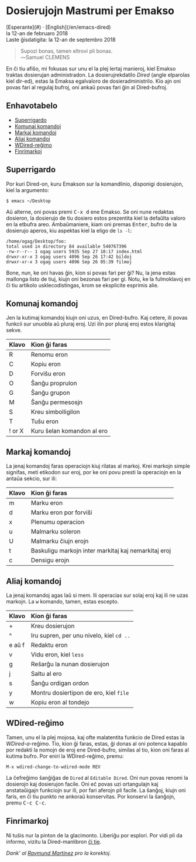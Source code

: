 Dosierujojn Mastrumi per Emakso
===============================

<div class="center">[Esperante](#) · [English](/en/emacs-dired)</div>
<div class="center">la 12-an de februaro 2018</div>
<div class="center">Laste ĝisdatigita: la 12-an de septembro 2018</div>

>Supozi bonas, tamen eltrovi pli bonas.<br>
>―Samuel CLEMENS

En ĉi tiu afiŝo, mi fokusas sur unu el la plej lertaj manieroj, kiel Emakso traktas dosierujan
administradon. La dosierujrekdatilo _Dired_ (angle elparolas kiel dir-ed), estas la Emaksa
egalvaloro de dosieradministrilo. Kio ajn oni povas fari al regulaj bufroj, oni ankaŭ povas fari ĝin
al Dired-bufroj.


<a name="et"></a>Enhavotabelo
-----------------------------

- [Superrigardo](#superrigardo)
- [Komunaj komandoj](#komunaj)
- [Markaj komandoj](#markaj)
- [Aliaj komandoj](#aliaj)
- [WDired-reĝimo](#wdired)
- [Finrimarkoj](#finrimarkoj)


<a name="superrigardo"></a>Superrigardo
---------------------------------------

Por kuri Dired-on, kuru Emakson sur la komandlinio, disponigi dosierujon, kiel la argumento:

    $ emacs ~/Desktop

Aŭ alterne, oni povas premi <kbd>C-x d</kbd> ene Emakso. Se oni nune redaktas dosieron, la
dosierujo de tiu dosiero estos prezentita kiel la defaŭlta valoro en la etbufra areo. Ambaŭmaniere,
kiam oni premas <kbd>Enter</kbd>, bufro de la dosierujo aperos, kiu aspektas kiel la eligo de
`ls -l`:

```
/home/ogag/Desktop/foo:
total used in directory 84 available 540767396
-rw-r--r-- 1 ogag users 5935 Sep 27 18:17 index.html
drwxr-xr-x 3 ogag users 4096 Sep 26 17:42 bildoj
drwxr-xr-x 3 ogag users 4096 Sep 26 05:39 filmoj
```

Bone, nun, ke oni havas ĝin, kion si povas fari per ĝi? Nu, la jena estas mallonga listo de tiuj,
kiujn oni bezonas fari per gi. Notu, ke la fulmoklavoj en ĉi tiu artikolo usklecodistingas, krom se
eksplicite esprimis alie.


<a name="komunaj"></a>Komunaj komandoj
--------------------------------------

Jen la kutimaj komandoj kiujn oni uzus, en Dired-bufro. Kaj cetere, ili povas funkcii sur unuobla
aŭ pluraj eroj. Uzi ilin por pluraj eroj estos klarigitaj sekve.

| Klavo   | Kion ĝi faras               |
| :------ | :-------------------------- |
| R       | Renomu eron                 |
| C       | Kopiu eron                  |
| D       | Forviŝu eron                |
| O       | Ŝanĝu proprulon             |
| G       | Ŝanĝu grupon                |
| M       | Ŝanĝu permesosjn            |
| S       | Kreu simbolligilon          |
| T       | Tuŝu eron                   |
| ! or X  | Kuru ŝelan komandon al ero  |


<a name="markaj"></a>Markaj komandoj
------------------------------------

La jenaj komandoj faras operaciojn kiuj rilatas al markoj. Krei markojn simple signifas, meti etikodon
sur eroj, por ke oni povu presti la operaciojn en la antaŭa sekcio, sur ili:

| Klavo | Kion ĝi faras                                        |
| :---- | :--------------------------------------------------- |
| m     | Marku eron                                           |
| d     | Marku eron por forviŝi                               |
| x     | Plenumu operacion                                    |
| u     | Malmarku soleron                                     |
| U     | Malmarku ĉiujn erojn                                 |
| t     | Baskuligu markojn inter markitaj kaj nemarkitaj eroj |
| c     | Densigu erojn                                        |


<a name="aliaj"></a>Aliaj komandoj
----------------------------------

La jenaj komandoj agas laŭ si mem. Ili operacias sur solaj eroj kaj ili ne uzas markojn. La
<kbd>w</kbd> komando, tamen, estas escepto.

| Klavo   | Kion ĝi faras                             |
| :------ | :---------------------------------------- |
| +       | Kreu dosierujon                           |
| ^       | Iru supren, per unu nivelo, kiel `cd ..`  |
| e aŭ f  | Redaktu eron                              |
| v       | Vidu eron, kiel `less`                    |
| g       | Reŝarĝu la nunan dosierujon               |
| j       | Saltu al ero                              |
| s       | Ŝanĝu ordigan ordon                       |
| y       | Montru dosiertipon de ero, kiel `file`    |
| w       | Kopiu eron al tondejo                     |


<a name="wdired"></a>WDired-reĝimo
------------------------------------

Tamen, unu el la plej mojosa, kaj ofte malatentita funkcio de Dired estas la _WDired-a_-reĝimo. Tio,
kion ĝi faras, estas, ĝi donas al oni potenca kapablo por redakti la nomojn de eroj ene Dired-bufro,
similas al tio, kion oni faras al kutima bufro. Por eniri la WDired-reĝimo, premu:

    M-x wdired-change-to-wdired-mode REV

La ĉefreĝimo ŝanĝiĝas de `Dired` al `Editable Dired`. Oni nun povas renomi la dosierojn kaj
dosierujon facile. Oni eĉ povas uzi ortangulajn kaj anstataŭigajn funkciojn sur ili, por fari
aferojn pli facile. La ŝanĝoj, kiujn oni faris, en ĉi tiu punkto ne ankoraŭ konservitas. Por
konservi la ŝanĝojn, premu <kbd>C-c C-c</kbd>.


<a name="finrimarkoj"></a>Finrimarkoj
-------------------------------------

Ni tuŝis nur la pinton de la glacimonto. Liberiĝu por esplori. Por vidi pli da informo, vizitu la
Dired-manlibron [ĉi tie](https://www.gnu.org/software/emacs/manual/html_node/emacs/Dired.html).

_Dank’ al [Raymund Martinez](https://zhaqenl.github.io) pro la korektoj._
